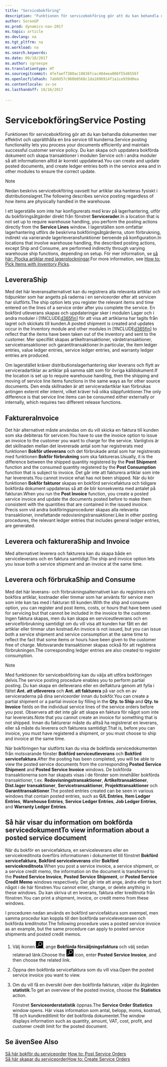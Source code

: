 ```yaml
---
title: "Servicebokföring"
description: "Funktionen för servicebokföring gör att du kan behandla dokumenten mer effektivt och upprätthålla en bra service till kunderna. Du kan skapa och uppdatera bokförda dokument och skapa transaktioner i modulen Service och i andra moduler så att informationen alltid är korrekt uppdaterad."
author: SorenGP
ms.prod: dynamics-nav-2017
ms.topic: article
ms.devlang: na
ms.tgt_pltfrm: na
ms.workload: na
ms.search.keywords: 
ms.date: 09/18/2017
ms.author: sgroespe
ms.translationtype: HT
ms.sourcegitcommit: 4fefaef7380ac10836fcac404eea006f55d8556f
ms.openlocfilehash: 7ab0d57c960b0568c1da1896914f1a1ce939d0ea
ms.contentlocale: sv-se
ms.lasthandoff: 10/16/2017

---
```

# <a name="service-posting"></a><span data-ttu-id="654bf-104">Servicebokföring</span><span class="sxs-lookup"><span data-stu-id="654bf-104">Service Posting</span></span>
<span data-ttu-id="654bf-105">Funktionen för servicebokföring gör att du kan behandla dokumenten mer effektivt och upprätthålla en bra service till kunderna.</span><span class="sxs-lookup"><span data-stu-id="654bf-105">Service posting functionality lets you process your documents efficiently and maintain successful customer service policy.</span></span> <span data-ttu-id="654bf-106">Du kan skapa och uppdatera bokförda dokument och skapa transaktioner i modulen Service och i andra moduler så att informationen alltid är korrekt uppdaterad.</span><span class="sxs-lookup"><span data-stu-id="654bf-106">You can create and update posted documents, and create ledger entries both in the service area and in other modules to ensure the correct update.</span></span>  

> [!NOTE]  
>  <span data-ttu-id="654bf-107">Nedan beskrivs servicebokföring oavsett hur artiklar ska hanteras fysiskt i distributionslagret.</span><span class="sxs-lookup"><span data-stu-id="654bf-107">The following describes service posting regardless of how items are physically handled in the warehouse.</span></span>  
>   
>  <span data-ttu-id="654bf-108">I ett lagerställe som inte har konfigurerats med krav på lagerhantering, utför du bokföringsåtgärder direkt från fönstret **Servicerader**.</span><span class="sxs-lookup"><span data-stu-id="654bf-108">In a location that is not set up to require warehouse handling, you perform the posting actions directly from the **Service Lines** window.</span></span> <span data-ttu-id="654bf-109">I lagerställen som omfattar lagerhantering utförs de beskrivna bokföringsåtgärderna, utom förbrukning, indirekt via varierande lagerleveransfunktioner beroende på konfiguration.</span><span class="sxs-lookup"><span data-stu-id="654bf-109">In locations that involve warehouse handling, the described posting actions, except Ship and Consume, are performed indirectly through varying warehouse ship functions, depending on setup.</span></span> <span data-ttu-id="654bf-110">För mer information, se [så här: Plocka artiklar med lagerplockningar](warehouse-how-to-pick-items-with-inventory-picks.md).</span><span class="sxs-lookup"><span data-stu-id="654bf-110">For more information, see [How to: Pick Items with Inventory Picks](warehouse-how-to-pick-items-with-inventory-picks.md).</span></span>  

## <a name="ship"></a><span data-ttu-id="654bf-111">Leverera</span><span class="sxs-lookup"><span data-stu-id="654bf-111">Ship</span></span>  
<span data-ttu-id="654bf-112">Med det här leveransalternativet kan du registrera alla relevanta artiklar och tidpunkter som har angetts på raderna i en serviceorder efter att servicen har slutförts.</span><span class="sxs-lookup"><span data-stu-id="654bf-112">The ship option lets you register the relevant items and time entered on the lines of a service order after you complete the service.</span></span> <span data-ttu-id="654bf-113">En bokförd utleverans skapas och uppdateringar sker i modulen Lager och i andra moduler i [!INCLUDE[d365fin](includes/d365fin_md.md)] för att visa att artiklarna har tagits från lagret och skickats till kunden.</span><span class="sxs-lookup"><span data-stu-id="654bf-113">A posted shipment is created and updates occur in the Inventory module and other modules in [!INCLUDE[d365fin](includes/d365fin_md.md)] to reflect that the items have been taken out of the inventory and sent to the customer.</span></span> <span data-ttu-id="654bf-114">Mer specifikt skapas artikeltransaktioner, värdetransaktioner, servicetransaktioner och garantitransaktioner.</span><span class="sxs-lookup"><span data-stu-id="654bf-114">In particular, the item ledger entries, value ledger entries, service ledger entries, and warranty ledger entries are produced.</span></span>  

<span data-ttu-id="654bf-115">Om lagerstället kräver distributionslagerhantering sker leverans och flytt av serviceradartiklar av artiklar på samma sätt som för övriga källdokument.</span><span class="sxs-lookup"><span data-stu-id="654bf-115">If the location is set up to require warehouse handling, then the shipping and moving of service line items functions in the same ways as for other source documents.</span></span> <span data-ttu-id="654bf-116">Den enda skillnaden är att serviceradartiklar kan förbrukas antingen externt eller internt, vilket kräver två olika släppfunktioner.</span><span class="sxs-lookup"><span data-stu-id="654bf-116">The only difference is that service line items can be consumed either externally or internally, which requires two different release functions.</span></span>

## <a name="invoice"></a><span data-ttu-id="654bf-117">Fakturera</span><span class="sxs-lookup"><span data-stu-id="654bf-117">Invoice</span></span>  
<span data-ttu-id="654bf-118">Det här alternativet måste användas om du vill skicka en faktura till kunden som ska debiteras för servicen.</span><span class="sxs-lookup"><span data-stu-id="654bf-118">You have to use the invoice option to issue an invoice to the customer you want to charge for the service.</span></span> <span data-ttu-id="654bf-119">Vanligtvis är det skillnaden mellan det levererade antal som har registrerats med funktionen **Bokför utleverans** och det förbrukade antal som har registrerats med funktionen **Bokför förbrukning** som ska faktureras.</span><span class="sxs-lookup"><span data-stu-id="654bf-119">Usually, it is the difference between the shipped quantity registered by the **Post Shipment** function and the consumed quantity registered by the **Post Consumption** function that is subject to invoice.</span></span> <span data-ttu-id="654bf-120">Det går inte att fakturera artiklar som inte har levererats.</span><span class="sxs-lookup"><span data-stu-id="654bf-120">You cannot invoice what has not been shipped.</span></span> <span data-ttu-id="654bf-121">När du kör funktionen **Bokför fakturor** skapas en bokförd servicefaktura och tidigare bokförda dokument uppdateras så att de blir konsekventa med antalet på fakturan.</span><span class="sxs-lookup"><span data-stu-id="654bf-121">When you run the **Post Invoice** function, you create a posted service invoice and update the documents posted before to make them consistent with the quantities that are contained in the issued invoice.</span></span> <span data-ttu-id="654bf-122">Precis som vid andra bokföringsprocedurer skapas alla relevanta transaktioner, innefattande redovisningstransaktioner.</span><span class="sxs-lookup"><span data-stu-id="654bf-122">Like in other posting procedures, the relevant ledger entries that includes general ledger entries, are generated.</span></span>  

## <a name="ship-and-invoice"></a><span data-ttu-id="654bf-123">Leverera och fakturera</span><span class="sxs-lookup"><span data-stu-id="654bf-123">Ship and Invoice</span></span>  
<span data-ttu-id="654bf-124">Med alternativet leverera och fakturera kan du skapa både en serviceleverans och en faktura samtidigt.</span><span class="sxs-lookup"><span data-stu-id="654bf-124">The ship and invoice option lets you issue both a service shipment and an invoice at the same time.</span></span>  

## <a name="ship-and-consume"></a><span data-ttu-id="654bf-125">Leverera och förbruka</span><span class="sxs-lookup"><span data-stu-id="654bf-125">Ship and Consume</span></span>  
<span data-ttu-id="654bf-126">Med det här leverans- och förbrukningsalternativet kan du registrera och bokföra artiklar, kostnader eller timmar som har använts för service men som inte kan tas med i fakturan till kunden.</span><span class="sxs-lookup"><span data-stu-id="654bf-126">With the ship and consume option, you can register and post items, costs, or hours that have been used for servicing but that cannot be included in the invoice to the customer.</span></span> <span data-ttu-id="654bf-127">Ingen faktura skapas, men du kan skapa en serviceutleverans och en serviceförbrukning samtidigt om du vill visa att kunden har fått en del artiklar eller timmar utan kostnad.</span><span class="sxs-lookup"><span data-stu-id="654bf-127">An invoice is not issued, but you can issue both a service shipment and service consumption at the same time to reflect the fact that some items or hours have been given to the customer free of charge.</span></span> <span data-ttu-id="654bf-128">Motsvarande transaktioner skapas också för att registrera förbrukningen.</span><span class="sxs-lookup"><span data-stu-id="654bf-128">The corresponding ledger entries are also created to register consumption.</span></span>  

> [!NOTE]  
>  <span data-ttu-id="654bf-129">Med funktionen för servicebokföring kan du välja att utföra bokföringen delvis.</span><span class="sxs-lookup"><span data-stu-id="654bf-129">The service posting procedure enables you to perform partial posting.</span></span> <span data-ttu-id="654bf-130">Du kan skapa en delleverans eller en delfaktura genom att fylla i fältet **Ant. att utleverera** och **Ant. att fakturera** på var och en av  serviceraderna på dina serviceorder innan du bokför.</span><span class="sxs-lookup"><span data-stu-id="654bf-130">You can create a partial shipment or a partial invoice by filling in the **Qty. to Ship** and **Qty. to Invoice** fields on the individual service lines of the service orders before you post.</span></span> <span data-ttu-id="654bf-131">Observera att det inte går att skapa en faktura för något som inte har levererats.</span><span class="sxs-lookup"><span data-stu-id="654bf-131">Note that you cannot create an invoice for something that is not shipped.</span></span> <span data-ttu-id="654bf-132">Innan du fakturerar måste du alltså ha registrerat en leverans, eller så måste du leverera och fakturera samtidigt.</span><span class="sxs-lookup"><span data-stu-id="654bf-132">That is, before you can invoice, you must have registered a shipment, or you must choose to ship and invoice at the same time.</span></span>  

<span data-ttu-id="654bf-133">När bokföringen har slutförts kan du visa de bokförda servicedokumenten från motsvarande fönster **Bokförd serviceutleverans** och **Bokförd servicefaktura**.</span><span class="sxs-lookup"><span data-stu-id="654bf-133">After the posting has been completed, you will be able to view the posted service documents from the corresponding **Posted Service Shipment** and **Posted Service Invoice** windows.</span></span> <span data-ttu-id="654bf-134">De bokförda transaktionerna som har skapats visas i de fönster som innehåller bokförda transaktioner, t.ex. **Redovisningstransaktioner**, **Artikeltransaktioner**, **Dist.lager transaktioner**, **Servicetransaktioner**, **Projekttransaktioner** och **Garantitransaktioner**.</span><span class="sxs-lookup"><span data-stu-id="654bf-134">The posted entries created can be seen in various windows that contain posted entries, such as **G/L Entries**, **Item Ledger Entries**, **Warehouse Entries**, **Service Ledger Entries**, **Job Ledger Entries**, and **Warranty Ledger Entries**.</span></span>  

## <a name="to-view-information-about-a-posted-service-document"></a><span data-ttu-id="654bf-135">Så här visar du information om bokförda servicedokument</span><span class="sxs-lookup"><span data-stu-id="654bf-135">To view information about a posted service document</span></span>  
<span data-ttu-id="654bf-136">När du bokför en servicefaktura, en serviceleverans eller en servicekreditnota överförs informationen i dokumentet till fönstret  **Bokförd servicefaktura**,  **Bokförd serviceleverans** eller  **Bokförd servicekreditnota**.</span><span class="sxs-lookup"><span data-stu-id="654bf-136">When you post a service invoice, a service shipment, or a service credit memo, the information on the document is transferred to the **Posted Service Invoice**, **Posted Service Shipment**, or **Posted Service Credit Memo** windows respectively.</span></span> <span data-ttu-id="654bf-137">Det går inte att ange, ändra eller ta bort något i de här fönstren.</span><span class="sxs-lookup"><span data-stu-id="654bf-137">You cannot enter, change, or delete anything in these windows.</span></span> <span data-ttu-id="654bf-138">Du kan skriva ut en leverans, faktura eller kreditnota från fönstren.</span><span class="sxs-lookup"><span data-stu-id="654bf-138">You can print a shipment, invoice, or credit memo from these windows.</span></span>  

<span data-ttu-id="654bf-139">I proceduren nedan används en bokförd servicefaktura som exempel, men samma procedur kan koppla till den bokförda serviceleveransen och bokförda kreditnotor.</span><span class="sxs-lookup"><span data-stu-id="654bf-139">The following procedure uses a posted service invoice as an example, but the same procedure can apply to posted service shipments and posted credit memos.</span></span>  

1. <span data-ttu-id="654bf-140">Välj ikonen ![Söka efter sida eller rapport](media/ui-search/search_small.png "ikonen Söka efter sida eller rapport"), ange **Bokförda försäljningsfaktura** och välj sedan relaterad länk.</span><span class="sxs-lookup"><span data-stu-id="654bf-140">Choose the ![Search for Page or Report](media/ui-search/search_small.png "Search for Page or Report icon") icon, enter **Posted Service Invoice**, and then choose the related link.</span></span>  
2. <span data-ttu-id="654bf-141">Öppna den bokförda servicefaktura som du vill visa.</span><span class="sxs-lookup"><span data-stu-id="654bf-141">Open the posted service invoice you want to view.</span></span>  
3. <span data-ttu-id="654bf-142">Om du vill få en översikt över den bokförda fakturan, väljer du åtgärden **statistik**.</span><span class="sxs-lookup"><span data-stu-id="654bf-142">To get an overview of the posted invoice, choose the **Statistics** action.</span></span>  

    <span data-ttu-id="654bf-143">Fönstret **Serviceorderstatistik** öppnas.</span><span class="sxs-lookup"><span data-stu-id="654bf-143">The **Service Order Statistics** window opens.</span></span> <span data-ttu-id="654bf-144">Här visas information som antal, belopp, moms, kostnad, TB och kundkreditlimit för det bokförda dokumentet.</span><span class="sxs-lookup"><span data-stu-id="654bf-144">The window displays information such as quantity, amount, VAT, cost, profit, and customer credit limit for the posted document.</span></span>

## <a name="see-also"></a><span data-ttu-id="654bf-145">Se även</span><span class="sxs-lookup"><span data-stu-id="654bf-145">See Also</span></span>  
<span data-ttu-id="654bf-146">[Så här bokför du serviceorder](service-how-to-post-service-orders.md) </span><span class="sxs-lookup"><span data-stu-id="654bf-146">[How to: Post Service Orders](service-how-to-post-service-orders.md) </span></span>  
[<span data-ttu-id="654bf-147">Så här skapar du serviceorder</span><span class="sxs-lookup"><span data-stu-id="654bf-147">How to: Create Service Orders</span></span>](service-how-to-create-service-orders.md)

